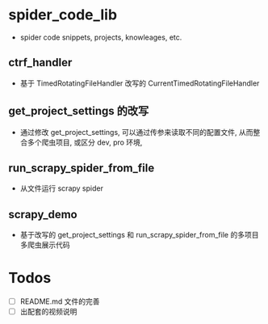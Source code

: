 # spider_code_lib

- spider code snippets, projects, knowleages, etc.

## ctrf_handler

- 基于 TimedRotatingFileHandler 改写的 CurrentTimedRotatingFileHandler

## get_project_settings 的改写

- 通过修改 get_project_settings, 可以通过传参来读取不同的配置文件, 从而整合多个爬虫项目, 或区分 dev, pro 环境, 

## run_scrapy_spider_from_file

- 从文件运行 scrapy spider

## scrapy_demo

- 基于改写的 get_project_settings 和 run_scrapy_spider_from_file 的多项目多爬虫展示代码


# Todos

- [ ] README.md 文件的完善
- [ ] 出配套的视频说明
